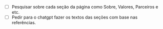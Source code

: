 - [ ] Pesquisar sobre cada seção da página como Sobre, Valores, Parceiros e etc. 
- [ ] Pedir para o chatgpt fazer os textos das seções com base nas referências.
